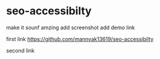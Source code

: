 # seo-accessibilty
make it sounf amzing
add screenshot
add demo link


first link
https://github.com/mannyak13619/seo-accessibilty


second link

